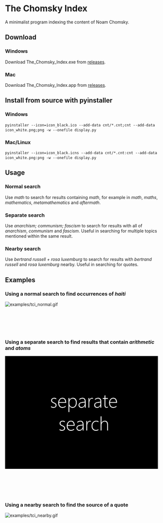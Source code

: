 # The Chomsky Index

A minimalist program indexing the content of Noam Chomsky.

## Download

### Windows

Download The_Chomsky_Index.exe from [releases](https://github.com/jasons-gh/the-chomsky-index/releases).

### Mac

Download The_Chomsky_Index.app from [releases](https://github.com/jasons-gh/the-chomsky-index/releases).

## Install from source with pyinstaller

### Windows

    pyinstaller --icon=icon_black.ico --add-data cnt/*.cnt;cnt --add-data icon_white.png;png -w --onefile display.py

### Mac/Linux

    pyinstaller --icon=icon_black.icns --add-data cnt/*.cnt:cnt --add-data icon_white.png:png -w --onefile display.py

## Usage

### Normal search

Use *math* to search for results containing *math*, for example in *math*, *maths*, *mathematics*, *metamathematics* and *aftermath*.

### Separate search

Use *anarchism; communism; fascism* to search for results with all of *anarchism*, *communism* and *fascism*. Useful in searching for multiple topics mentioned within the same result.

### Nearby search

Use *bertrand russell + rosa luxemburg* to search for results with *bertrand russell* and *rosa luxemburg* nearby. Useful in searching for quotes.

## Examples

### Using a normal search to find occurrences of *haiti*

![examples/tci_normal.gif](examples/tci_normal.gif)

<br/>

<br/>

<br/>

<br/>

### Using a separate search to find results that contain *arithmetic* and *atoms*

![examples/tci_separate.gif](examples/tci_separate.gif)

<br/>

<br/>

<br/>

<br/>

### Using a nearby search to find the source of a quote

![examples/tci_nearby.gif](examples/tci_nearby.gif)